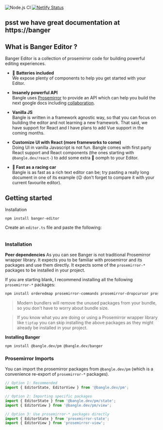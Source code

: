 ![Node.js CI](https://github.com/bangle-io/banger/workflows/Node.js%20CI/badge.svg) [![Netlify Status](https://api.netlify.com/api/v1/badges/6d032d9e-c63a-44e6-ae6d-d36a4905a147/deploy-status)](https://app.netlify.com/sites/bangle/deploys)

## psst we have great documentation at https://banger

## What is Banger Editor ?

Banger Editor is a collection of prosemirror code for building powerful editing experiences.

- :battery: **Batteries included**\
We expose plenty of components to help you get started with your Editor.

- **Insanely powerful API**\
Bangle uses [Prosemirror](https://prosemirror.net/) to provide an API which can help you build the next google docs including [collaboration](https://prosemirror.net/examples/collab/#edit-Example).

- **Vanilla JS**\
Bangle is written in a framework agnostic way, so that you can focus on building the editor and not learning a new framework. That said, we have support for React and I have plans to add Vue support in the coming months.

- **Customize UI with React (more frameworks to come)**\
Doing UI in vanilla Javascript is not fun. Bangle comes with first party React support and React components (the ones starting with `@bangle.dev/react-`) to add some extra :nail_care: oomph to your Editor.

- **:car: Fast as a racing car**\
Bangle is as fast as a rich text editor can be; try pasting a really long document in one of its example (:wink: don't forget to compare it with your current favourite editor).

## Getting started

Installation 

```
npm install banger-editor
```

Create an `editor.ts` file and paste the following:

```
```

### Installation

**Peer dependencies** As you can see Banger is not traditional Prosemirror wrapper library. It expects you to be familiar with prosemirror and its packages and use them directly. It expects some of the `prosemirror-*` packages to be installed in your project.

If you are starting blank, I recommend installing all the following `prosemirror-*` packages:

```sh
npm install orderedmap prosemirror-commands prosemirror-dropcursor prosemirror-flat-list prosemirror-gapcursor prosemirror-history prosemirror-inputrules prosemirror-keymap prosemirror-model prosemirror-schema-basic prosemirror-state prosemirror-transform prosemirror-view
```

> Modern bundlers will remove the unused packages from your bundle, so you don't have to worry about bundle size.

> If you know what you are doing or using a Prosemirror wrapper library like `tiptap` you can skip installing the above packages as they might already be installed in your project.

**Installing Banger**

```sh
npm install @bangle.dev/pm @bangle.dev/banger
```

### Prosemirror Imports

You can import the prosemirror packages from `@bangle.dev/pm` (which is a convenience re-export of `prosemirror-*` packages).

```ts
// Option 1: Recommended
import { EditorState, EditorView } from '@bangle.dev/pm';

// Option 2: Importing specific packages
import { EditorState } from '@bangle.dev/pm/state';
import { EditorView } from '@bangle.dev/pm/view';

// Option 3: Use prosemirror-* packages directly
import { EditorState } from 'prosemirror-state';
import { EditorView } from 'prosemirror-view';
```